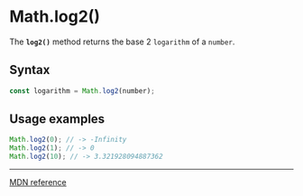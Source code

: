# Math.log2()

The **`log2()`** method returns the base 2 `logarithm` of a `number`.

## Syntax

```js
const logarithm = Math.log2(number);
```

## Usage examples

```js
Math.log2(0); // -> -Infinity
Math.log2(1); // -> 0
Math.log2(10); // -> 3.321928094887362
```

---

[MDN reference](https://developer.mozilla.org/en-US/docs/Web/JavaScript/Reference/Global_Objects/Math/log2)
